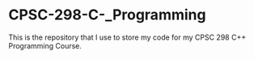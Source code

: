 # CPSC-298-C-_Programming
This is the repository that I use to store my code for my CPSC 298 C++ Programming Course.
